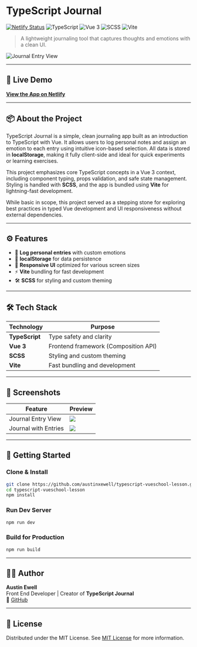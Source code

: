 # TypeScript Journal

[![Netlify Status](https://api.netlify.com/api/v1/badges/f6ebcff7-6791-49e7-b4df-01b3e9224a2f/deploy-status)](https://app.netlify.com/sites/ts-journal/deploys)
![TypeScript](https://img.shields.io/badge/TypeScript-Strict-blue?style=flat-square&logo=typescript)
![Vue 3](https://img.shields.io/badge/Vue-3.x-42b883?style=flat-square&logo=vue.js&logoColor=white)
![SCSS](https://img.shields.io/badge/SCSS-7f7f7f?style=flat-square&logo=sass&logoColor=white)
![Vite](https://img.shields.io/badge/Vite-6c6f77?style=flat-square&logo=vite&logoColor=white)

> A lightweight journaling tool that captures thoughts and emotions with a clean UI.

![Journal Entry View](https://i.postimg.cc/sXVq4xLf/ts-journal-landing.png)

---

## 🔗 Live Demo

**[View the App on Netlify](https://ts-journal.netlify.app/)**

---

## 📦 About the Project

TypeScript Journal is a simple, clean journaling app built as an introduction to TypeScript with Vue. It allows users to log personal notes and assign an emotion to each entry using intuitive icon-based selection. All data is stored in **localStorage**, making it fully client-side and ideal for quick experiments or learning exercises.

This project emphasizes core TypeScript concepts in a Vue 3 context, including component typing, props validation, and safe state management. Styling is handled with **SCSS**, and the app is bundled using **Vite** for lightning-fast development.

While basic in scope, this project served as a stepping stone for exploring best practices in typed Vue development and UI responsiveness without external dependencies.

---

## ⚙️ Features

- 📝 **Log personal entries** with custom emotions
- 💾 **localStorage** for data persistence
- 🌙 **Responsive UI** optimized for various screen sizes
- ⚡ **Vite** bundling for fast development
- 🛠 **SCSS** for styling and custom theming

---

## 🛠 Tech Stack

| Technology         | Purpose                         |
|--------------------|----------------------------------|
| **TypeScript**     | Type safety and clarity         |
| **Vue 3**          | Frontend framework (Composition API) |
| **SCSS**           | Styling and custom theming       |
| **Vite**           | Fast bundling and development   |

---

## 📸 Screenshots

| Feature           | Preview |
|-------------------|---------|
| Journal Entry View | ![](https://i.postimg.cc/sXVq4xLf/ts-journal-landing.png) |
| Journal with Entries | ![](https://i.postimg.cc/NMpVJYh6/ts-journal-with-entries.png) |

---

## 🚀 Getting Started

### Clone & Install

```bash
git clone https://github.com/austinxewell/typescript-vueschool-lesson.git
cd typescript-vueschool-lesson
npm install
```

### Run Dev Server

```bash
npm run dev
```

### Build for Production

```bash
npm run build
```

---

## 👨‍💻 Author

**Austin Ewell**  
Front End Developer | Creator of **TypeScript Journal**  
🔗 [GitHub](https://github.com/austinxewell)

---

## 📄 License

Distributed under the MIT License. See [MIT License](https://opensource.org/licenses/MIT) for more information.
